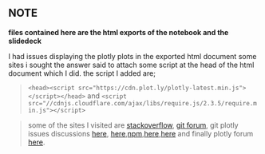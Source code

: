 ## NOTE

**files contained here are the html exports of the notebook and the slidedeck**

I had issues displaying the plotly plots in the exported html document some sites i sought the answer said to attach some script 
at the head of the html document which I did. 
the script I added are;
>`<head><script src="https://cdn.plot.ly/plotly-latest.min.js"> </script></head>` 
   and 
>`<script src="//cdnjs.cloudflare.com/ajax/libs/require.js/2.3.5/require.min.js"></script>`

> some of the sites I visited are [stackoverflow](https://stackoverflow.com/questions/36262748/python-save-plotly-plot-to-local-file-and-insert-into-html), [git forum](https://github.com/danielfrg/pelican-ipynb/issues/75), git plotly issues discussions [here](https://github.com/plotly/plotly.py/issues/931), [here](https://github.com/spatialaudio/nbsphinx/issues/128),[npm](https://www.npmjs.com/package/jupyterlab-plotly),[here](https://github.com/spatialaudio/nbsphinx/issues/128),[here](https://github.com/jupyterlab/jupyter-renderers/tree/master/packages/plotly-extension) and finally plotly forum [here](https://community.plot.ly/t/export-plotly-and-ipywidgets-as-an-html-file/18579).
